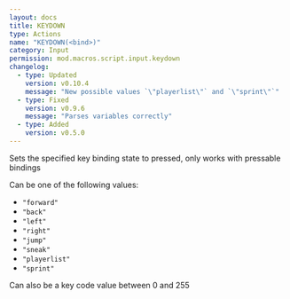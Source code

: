 ```yaml
---
layout: docs
title: KEYDOWN
type: Actions
name: "KEYDOWN(<bind>)"
category: Input
permission: mod.macros.script.input.keydown
changelog:
  - type: Updated
    version: v0.10.4
    message: "New possible values `\"playerlist\"` and `\"sprint\"`"
  - type: Fixed
    version: v0.9.6
    message: "Parses variables correctly"
  - type: Added
    version: v0.5.0
---
```

Sets the specified key binding state to pressed, only works with pressable bindings

Can be one of the following values:

 * `"forward"`
 * `"back"`
 * `"left"`
 * `"right"`
 * `"jump"`
 * `"sneak"`
 * `"playerlist"`
 * `"sprint"`

Can also be a key code value between 0 and 255
